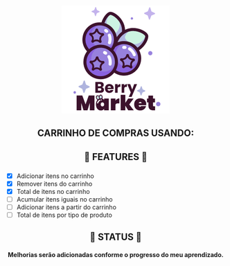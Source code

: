 
<p align="center">
  <a href="https://shopping-cart-with-react-redux.vercel.app/">
    <img src="https://github.com/4lex-passos/Shopping-Cart-with-React-Redux/blob/main/public/images/README_LOGO.png" />
  </a>
</p>

<h2 align="center">
   CARRINHO DE COMPRAS USANDO:
</h2>

<h2 align="center">
  👾 FEATURES 👾
</h2>

###

- [x] Adicionar itens no carrinho
- [x] Remover itens do carrinho
- [x] Total de itens no carrinho
- [ ] Acumular itens iguais no carrinho
- [ ] Adicionar itens a partir do carrinho
- [ ] Total de itens por tipo de produto

<h2 align="center">
  👾 STATUS 👾
</h2>
<h4 align="center">
  Melhorias serão adicionadas conforme o progresso do meu aprendizado.
</h4>

